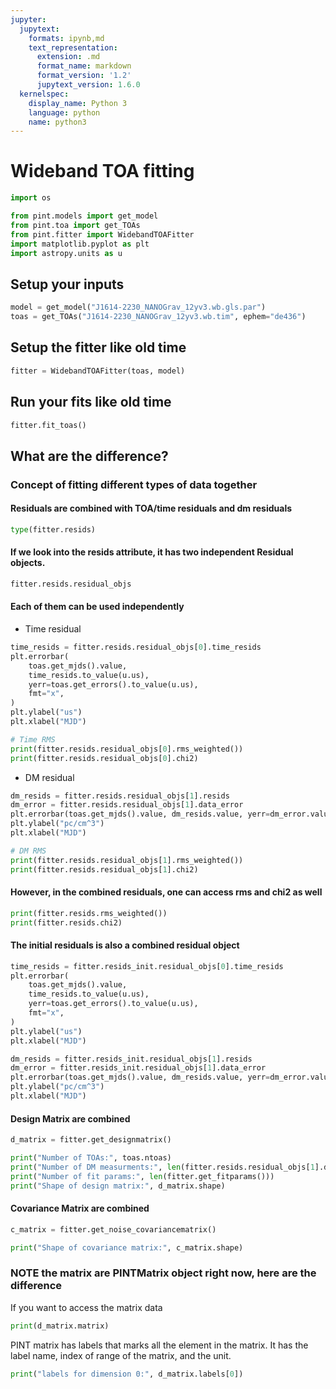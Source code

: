 ```yaml
---
jupyter:
  jupytext:
    formats: ipynb,md
    text_representation:
      extension: .md
      format_name: markdown
      format_version: '1.2'
      jupytext_version: 1.6.0
  kernelspec:
    display_name: Python 3
    language: python
    name: python3
---
```


# Wideband TOA fitting

```python execution={"iopub.execute_input": "2020-09-10T16:29:20.198689Z", "iopub.status.busy": "2020-09-10T16:29:20.198111Z", "iopub.status.idle": "2020-09-10T16:29:22.547401Z", "shell.execute_reply": "2020-09-10T16:29:22.547856Z"}
import os

from pint.models import get_model
from pint.toa import get_TOAs
from pint.fitter import WidebandTOAFitter
import matplotlib.pyplot as plt
import astropy.units as u
```

## Setup your inputs

```python execution={"iopub.execute_input": "2020-09-10T16:29:22.551487Z", "iopub.status.busy": "2020-09-10T16:29:22.550933Z", "iopub.status.idle": "2020-09-10T16:29:24.214947Z", "shell.execute_reply": "2020-09-10T16:29:24.214428Z"}
model = get_model("J1614-2230_NANOGrav_12yv3.wb.gls.par")
toas = get_TOAs("J1614-2230_NANOGrav_12yv3.wb.tim", ephem="de436")
```

## Setup the fitter like old time

```python execution={"iopub.execute_input": "2020-09-10T16:29:24.231849Z", "iopub.status.busy": "2020-09-10T16:29:24.225575Z", "iopub.status.idle": "2020-09-10T16:29:24.723913Z", "shell.execute_reply": "2020-09-10T16:29:24.723416Z"}
fitter = WidebandTOAFitter(toas, model)
```

## Run your fits like old time

```python execution={"iopub.execute_input": "2020-09-10T16:29:24.760908Z", "iopub.status.busy": "2020-09-10T16:29:24.760345Z", "iopub.status.idle": "2020-09-10T16:29:28.292646Z", "shell.execute_reply": "2020-09-10T16:29:28.292141Z"}
fitter.fit_toas()
```

## What are the difference?


### Concept of fitting different types of data together
#### Residuals are combined with TOA/time residuals and dm residuals

```python execution={"iopub.execute_input": "2020-09-10T16:29:28.296487Z", "iopub.status.busy": "2020-09-10T16:29:28.295938Z", "iopub.status.idle": "2020-09-10T16:29:28.299335Z", "shell.execute_reply": "2020-09-10T16:29:28.298731Z"}
type(fitter.resids)
```

#### If we look into the resids attribute, it has two independent Residual objects.

```python execution={"iopub.execute_input": "2020-09-10T16:29:28.303156Z", "iopub.status.busy": "2020-09-10T16:29:28.302609Z", "iopub.status.idle": "2020-09-10T16:29:28.305446Z", "shell.execute_reply": "2020-09-10T16:29:28.305874Z"}
fitter.resids.residual_objs
```

#### Each of them can be used independently

* Time residual

```python execution={"iopub.execute_input": "2020-09-10T16:29:28.342821Z", "iopub.status.busy": "2020-09-10T16:29:28.330288Z", "iopub.status.idle": "2020-09-10T16:29:28.520180Z", "shell.execute_reply": "2020-09-10T16:29:28.519607Z"}
time_resids = fitter.resids.residual_objs[0].time_resids
plt.errorbar(
    toas.get_mjds().value,
    time_resids.to_value(u.us),
    yerr=toas.get_errors().to_value(u.us),
    fmt="x",
)
plt.ylabel("us")
plt.xlabel("MJD")
```

```python execution={"iopub.execute_input": "2020-09-10T16:29:28.525251Z", "iopub.status.busy": "2020-09-10T16:29:28.524698Z", "iopub.status.idle": "2020-09-10T16:29:28.527648Z", "shell.execute_reply": "2020-09-10T16:29:28.527083Z"}
# Time RMS
print(fitter.resids.residual_objs[0].rms_weighted())
print(fitter.resids.residual_objs[0].chi2)
```

* DM residual

```python execution={"iopub.execute_input": "2020-09-10T16:29:28.556722Z", "iopub.status.busy": "2020-09-10T16:29:28.535404Z", "iopub.status.idle": "2020-09-10T16:29:28.698341Z", "shell.execute_reply": "2020-09-10T16:29:28.697831Z"}
dm_resids = fitter.resids.residual_objs[1].resids
dm_error = fitter.resids.residual_objs[1].data_error
plt.errorbar(toas.get_mjds().value, dm_resids.value, yerr=dm_error.value, fmt="x")
plt.ylabel("pc/cm^3")
plt.xlabel("MJD")
```

```python execution={"iopub.execute_input": "2020-09-10T16:29:28.703699Z", "iopub.status.busy": "2020-09-10T16:29:28.703155Z", "iopub.status.idle": "2020-09-10T16:29:28.705717Z", "shell.execute_reply": "2020-09-10T16:29:28.706203Z"}
# DM RMS
print(fitter.resids.residual_objs[1].rms_weighted())
print(fitter.resids.residual_objs[1].chi2)
```

#### However, in the combined residuals, one can access rms and chi2 as well

```python execution={"iopub.execute_input": "2020-09-10T16:29:28.710647Z", "iopub.status.busy": "2020-09-10T16:29:28.710098Z", "iopub.status.idle": "2020-09-10T16:29:28.713817Z", "shell.execute_reply": "2020-09-10T16:29:28.713259Z"}
print(fitter.resids.rms_weighted())
print(fitter.resids.chi2)
```

#### The initial residuals is also a combined residual object

```python execution={"iopub.execute_input": "2020-09-10T16:29:28.792714Z", "iopub.status.busy": "2020-09-10T16:29:28.779022Z", "iopub.status.idle": "2020-09-10T16:29:28.937303Z", "shell.execute_reply": "2020-09-10T16:29:28.936720Z"}
time_resids = fitter.resids_init.residual_objs[0].time_resids
plt.errorbar(
    toas.get_mjds().value,
    time_resids.to_value(u.us),
    yerr=toas.get_errors().to_value(u.us),
    fmt="x",
)
plt.ylabel("us")
plt.xlabel("MJD")
```

```python execution={"iopub.execute_input": "2020-09-10T16:29:28.957488Z", "iopub.status.busy": "2020-09-10T16:29:28.956731Z", "iopub.status.idle": "2020-09-10T16:29:29.107675Z", "shell.execute_reply": "2020-09-10T16:29:29.107097Z"}
dm_resids = fitter.resids_init.residual_objs[1].resids
dm_error = fitter.resids_init.residual_objs[1].data_error
plt.errorbar(toas.get_mjds().value, dm_resids.value, yerr=dm_error.value, fmt="x")
plt.ylabel("pc/cm^3")
plt.xlabel("MJD")
```

#### Design Matrix are combined

```python execution={"iopub.execute_input": "2020-09-10T16:29:29.121833Z", "iopub.status.busy": "2020-09-10T16:29:29.115596Z", "iopub.status.idle": "2020-09-10T16:29:32.307439Z", "shell.execute_reply": "2020-09-10T16:29:32.307892Z"}
d_matrix = fitter.get_designmatrix()
```

```python execution={"iopub.execute_input": "2020-09-10T16:29:32.318273Z", "iopub.status.busy": "2020-09-10T16:29:32.311723Z", "iopub.status.idle": "2020-09-10T16:29:32.327689Z", "shell.execute_reply": "2020-09-10T16:29:32.327089Z"}
print("Number of TOAs:", toas.ntoas)
print("Number of DM measurments:", len(fitter.resids.residual_objs[1].dm_data))
print("Number of fit params:", len(fitter.get_fitparams()))
print("Shape of design matrix:", d_matrix.shape)
```

#### Covariance Matrix are combined

```python execution={"iopub.execute_input": "2020-09-10T16:29:32.339963Z", "iopub.status.busy": "2020-09-10T16:29:32.339244Z", "iopub.status.idle": "2020-09-10T16:29:37.638810Z", "shell.execute_reply": "2020-09-10T16:29:37.638235Z"}
c_matrix = fitter.get_noise_covariancematrix()
```

```python execution={"iopub.execute_input": "2020-09-10T16:29:37.642426Z", "iopub.status.busy": "2020-09-10T16:29:37.641863Z", "iopub.status.idle": "2020-09-10T16:29:37.645045Z", "shell.execute_reply": "2020-09-10T16:29:37.644512Z"}
print("Shape of covariance matrix:", c_matrix.shape)
```

### NOTE the matrix are PINTMatrix object right now, here are the difference


If you want to access the matrix data

```python execution={"iopub.execute_input": "2020-09-10T16:29:37.648769Z", "iopub.status.busy": "2020-09-10T16:29:37.648232Z", "iopub.status.idle": "2020-09-10T16:29:37.651476Z", "shell.execute_reply": "2020-09-10T16:29:37.650922Z"}
print(d_matrix.matrix)
```

PINT matrix has labels that marks all the element in the matrix. It has the label name, index of range of the matrix, and the unit.

```python execution={"iopub.execute_input": "2020-09-10T16:29:37.654999Z", "iopub.status.busy": "2020-09-10T16:29:37.654448Z", "iopub.status.idle": "2020-09-10T16:29:37.657207Z", "shell.execute_reply": "2020-09-10T16:29:37.656755Z"}
print("labels for dimension 0:", d_matrix.labels[0])
```

```python

```
